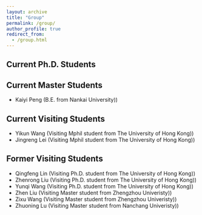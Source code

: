 ```yaml
---
layout: archive
title: "Group"
permalink: /group/
author_profile: true
redirect_from: 
  - /group.html
---
```



Current Ph.D. Students
-----

Current Master Students
-----
<ul style="text-align: justify">
<li>Kaiyi Peng (B.E. from Nankai University))</li>
</ul>

Current Visiting Students
-----
<ul style="text-align: justify">
<li>Yikun Wang (Visiting Mphil student from The University of Hong Kong))</li>
<li>Jingreng Lei (Visiting Mphil student from The University of Hong Kong))</li>
</ul>

Former Visiting Students
-----
<ul style="text-align: justify">
<li>Qingfeng Lin (Visiting Ph.D. student from The University of Hong Kong))</li>
<li>Zhenrong Liu (Visiting Ph.D. student from The University of Hong Kong))</li>
<li>Yunqi Wang (Visiting Ph.D. student from The University of Hong Kong))</li>
<li>Zhen Liu (Visiting Master student from Zhengzhou Univeristy))</li>
<li>Zixu Wang (Visiting Master student from Zhengzhou Univeristy))</li>
<li>Zhuoning Lu (Visiting Master student from Nanchang Univeristy))</li>
  
</ul>
